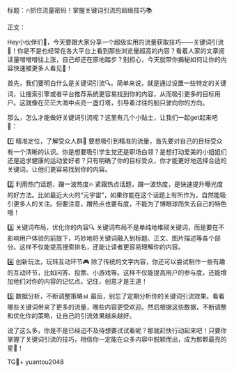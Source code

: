 标题：🔥抓住流量密码！掌握关键词引流的超级技巧📚

正文：

Hey小伙伴们👋，今天要跟大家分享一个超级实用的流量获取技巧——关键词引流🚀！你是不是也经常在各大平台上看到那些浏览量超高的内容？看着人家的文章阅读量噌噌噌往上涨，自己却还在原地踏步？别担心，今天就带你揭秘如何让你的内容快速被更多人看见👀！

首先，我们要明白什么是关键词引流🔍。简单来说，就是通过设置一些特定的关键词，让搜索引擎或者平台推荐系统更容易找到你的内容，从而吸引更多的目标用户。这就像在茫茫大海中点亮一盏灯塔，引导着过往的船只驶向你的方向。

那么，怎么才能做好关键词引流呢？这里有几个小贴士，让我们一起get起来吧🌟：

1️⃣ 精准定位，了解受众人群🎯
要想吸引到精准的流量，首先要对自己的目标受众有一个清晰的认识。你是想要吸引学生党还是职场白领？是想打动爱美的小姐姐们还是追求健康的运动爱好者？只有明确了你的目标受众，你才能更好地选择合适的关键词，让他们更容易找到你的内容。

2️⃣ 利用热门话题，蹭一波热度🔥
紧跟热点话题，蹭一波热度，是快速提升曝光度的好方法。比如最近大火的“元宇宙”，如果你能在这个话题上有所作为，自然能吸引更多人的关注。但要注意，蹭热点也要有度，不能为了博眼球而失去自己的特色哦！

3️⃣ 关键词布局，优化你的内容🔍
关键词布局不是单纯地堆砌关键词，而是要在不影响用户体验的前提下，巧妙地将关键词融入到标题、正文、图片描述等各个部分。这样不仅能提高搜索排名，还能让读者更容易理解你的内容。

4️⃣ 创新玩法，玩转互动环节🎮
除了传统的文字内容，你还可以尝试制作一些有趣的互动环节，比如问答、投票、小游戏等。这样不仅能提高用户的参与度，还能增加他们对你的内容的记忆点。记住，创意才是王道！

5️⃣ 数据分析，不断调整策略📊
最后，别忘了定期分析你的关键词引流效果。看看哪些关键词带来了更多的流量，哪些内容更受欢迎。然后根据这些数据，不断调整和优化你的策略，让自己的引流效果越来越好。

说了这么多，你是不是已经迫不及待想要试试看呢？那就赶快行动起来吧！只要你掌握了关键词引流的技巧，相信你一定能在众多内容中脱颖而出，成为那颗最亮的星🌟！

TG💪+ yuantou2048